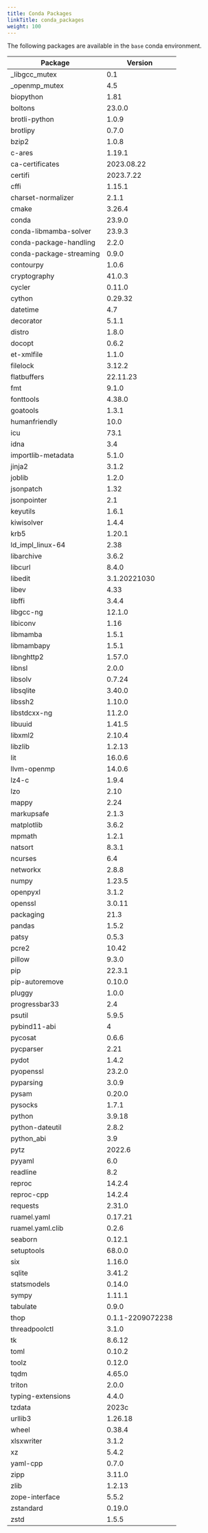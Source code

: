 ```yaml
---
title: Conda Packages
linkTitle: conda_packages
weight: 100
---
```


The following packages are available in the `base` conda environment.

| Package | Version |
| --- | --- |
| _libgcc_mutex | 0.1 |
| _openmp_mutex | 4.5 |
| biopython | 1.81 |
| boltons | 23.0.0 |
| brotli-python | 1.0.9 |
| brotlipy | 0.7.0 |
| bzip2 | 1.0.8 |
| c-ares | 1.19.1 |
| ca-certificates | 2023.08.22 |
| certifi | 2023.7.22 |
| cffi | 1.15.1 |
| charset-normalizer | 2.1.1 |
| cmake | 3.26.4 |
| conda | 23.9.0 |
| conda-libmamba-solver | 23.9.3 |
| conda-package-handling | 2.2.0 |
| conda-package-streaming | 0.9.0 |
| contourpy | 1.0.6 |
| cryptography | 41.0.3 |
| cycler | 0.11.0 |
| cython | 0.29.32 |
| datetime | 4.7 |
| decorator | 5.1.1 |
| distro | 1.8.0 |
| docopt | 0.6.2 |
| et-xmlfile | 1.1.0 |
| filelock | 3.12.2 |
| flatbuffers | 22.11.23 |
| fmt | 9.1.0 |
| fonttools | 4.38.0 |
| goatools | 1.3.1 |
| humanfriendly | 10.0 |
| icu | 73.1 |
| idna | 3.4 |
| importlib-metadata | 5.1.0 |
| jinja2 | 3.1.2 |
| joblib | 1.2.0 |
| jsonpatch | 1.32 |
| jsonpointer | 2.1 |
| keyutils | 1.6.1 |
| kiwisolver | 1.4.4 |
| krb5 | 1.20.1 |
| ld_impl_linux-64 | 2.38 |
| libarchive | 3.6.2 |
| libcurl | 8.4.0 |
| libedit | 3.1.20221030 |
| libev | 4.33 |
| libffi | 3.4.4 |
| libgcc-ng | 12.1.0 |
| libiconv | 1.16 |
| libmamba | 1.5.1 |
| libmambapy | 1.5.1 |
| libnghttp2 | 1.57.0 |
| libnsl | 2.0.0 |
| libsolv | 0.7.24 |
| libsqlite | 3.40.0 |
| libssh2 | 1.10.0 |
| libstdcxx-ng | 11.2.0 |
| libuuid | 1.41.5 |
| libxml2 | 2.10.4 |
| libzlib | 1.2.13 |
| lit | 16.0.6 |
| llvm-openmp | 14.0.6 |
| lz4-c | 1.9.4 |
| lzo | 2.10 |
| mappy | 2.24 |
| markupsafe | 2.1.3 |
| matplotlib | 3.6.2 |
| mpmath | 1.2.1 |
| natsort | 8.3.1 |
| ncurses | 6.4 |
| networkx | 2.8.8 |
| numpy | 1.23.5 |
| openpyxl | 3.1.2 |
| openssl | 3.0.11 |
| packaging | 21.3 |
| pandas | 1.5.2 |
| patsy | 0.5.3 |
| pcre2 | 10.42 |
| pillow | 9.3.0 |
| pip | 22.3.1 |
| pip-autoremove | 0.10.0 |
| pluggy | 1.0.0 |
| progressbar33 | 2.4 |
| psutil | 5.9.5 |
| pybind11-abi | 4 |
| pycosat | 0.6.6 |
| pycparser | 2.21 |
| pydot | 1.4.2 |
| pyopenssl | 23.2.0 |
| pyparsing | 3.0.9 |
| pysam | 0.20.0 |
| pysocks | 1.7.1 |
| python | 3.9.18 |
| python-dateutil | 2.8.2 |
| python_abi | 3.9 |
| pytz | 2022.6 |
| pyyaml | 6.0 |
| readline | 8.2 |
| reproc | 14.2.4 |
| reproc-cpp | 14.2.4 |
| requests | 2.31.0 |
| ruamel.yaml | 0.17.21 |
| ruamel.yaml.clib | 0.2.6 |
| seaborn | 0.12.1 |
| setuptools | 68.0.0 |
| six | 1.16.0 |
| sqlite | 3.41.2 |
| statsmodels | 0.14.0 |
| sympy | 1.11.1 |
| tabulate | 0.9.0 |
| thop | 0.1.1-2209072238 |
| threadpoolctl | 3.1.0 |
| tk | 8.6.12 |
| toml | 0.10.2 |
| toolz | 0.12.0 |
| tqdm | 4.65.0 |
| triton | 2.0.0 |
| typing-extensions | 4.4.0 |
| tzdata | 2023c |
| urllib3 | 1.26.18 |
| wheel | 0.38.4 |
| xlsxwriter | 3.1.2 |
| xz | 5.4.2 |
| yaml-cpp | 0.7.0 |
| zipp | 3.11.0 |
| zlib | 1.2.13 |
| zope-interface | 5.5.2 |
| zstandard | 0.19.0 |
| zstd | 1.5.5 |
